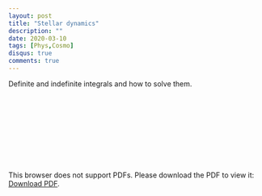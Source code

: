 ```yaml
---
layout: post
title: "Stellar dynamics"
description: ""
date: 2020-03-10
tags: [Phys,Cosmo]
disqus: true
comments: true
---
```

Definite and indefinite integrals and how to solve them.
<object data="pdfs/Stellar_Dynamics.pdf" type="application/pdf" width="1400px" height="400px">
    <embed src="pdfs/Stellar_Dynamics.pdf">
        <p>This browser does not support PDFs. Please download the PDF to view it: <a href="pdfs/Stellar_Dynamics.pdf">Download PDF</a>.</p>
    </embed>
</object>
<!--more-->
